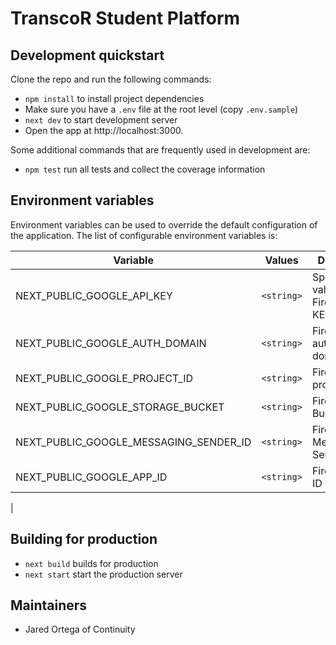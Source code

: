# TranscoR Student Platform

## Development quickstart

Clone the repo and run the following commands:

- `npm install` to install project dependencies
- Make sure you have a `.env` file at the root level (copy `.env.sample`)
- `next dev` to start development server
- Open the app at http://localhost:3000.

Some additional commands that are frequently used in development are:

- `npm test` run all tests and collect the coverage information

## Environment variables

Environment variables can be used to override the default configuration of the application. The list of configurable environment variables is:

| Variable                               |   Values   | Description                                 |
| -------------------------------------- | :--------: | ------------------------------------------- |
| NEXT_PUBLIC_GOOGLE_API_KEY             | `<string>` | Specifies the value of the Firebase API KEY |
| NEXT_PUBLIC_GOOGLE_AUTH_DOMAIN         | `<string>` | Firebase authentication domain URL          |
| NEXT_PUBLIC_GOOGLE_PROJECT_ID          | `<string>` | Firebase project ID                         |
| NEXT_PUBLIC_GOOGLE_STORAGE_BUCKET      | `<string>` | Firebase Bucket Name                        |
| NEXT_PUBLIC_GOOGLE_MESSAGING_SENDER_ID | `<string>` | Firebase Messaging Server ID                |
| NEXT_PUBLIC_GOOGLE_APP_ID              | `<string>` | Firebase App ID                             |

|

## Building for production

- `next build` builds for production
- `next start` start the production server

## Maintainers

- Jared Ortega of Continuity

